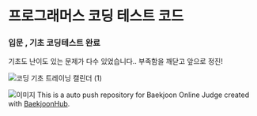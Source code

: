 # 프로그래머스 코딩 테스트 코드

### 입문 , 기초 코딩테스트 완료
기초도 난이도 있는 문제가 다수 있었습니다.. 부족함을 깨닫고 앞으로 정진!      


![코딩 기초 트레이닝 캘린더 (1)](https://github.com/gitjoyoung/coding_test/assets/126527025/c52c5f72-1dec-4371-b7a2-cb62231a0a27)


![이미지](https://velog.velcdn.com/images/joyoung/post/d0771bc3-6db5-4f5f-bf9a-dab61a38f774/image.png)
This is a auto push repository for Baekjoon Online Judge created with [BaekjoonHub](https://github.com/BaekjoonHub/BaekjoonHub).


